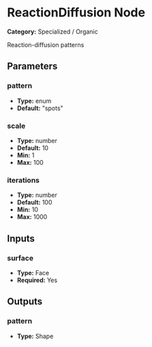 
# ReactionDiffusion Node

**Category:** Specialized / Organic

Reaction-diffusion patterns

## Parameters


### pattern
- **Type:** enum
- **Default:** "spots"





### scale
- **Type:** number
- **Default:** 10
- **Min:** 1
- **Max:** 100



### iterations
- **Type:** number
- **Default:** 100
- **Min:** 10
- **Max:** 1000



## Inputs


### surface
- **Type:** Face
- **Required:** Yes



## Outputs


### pattern
- **Type:** Shape




